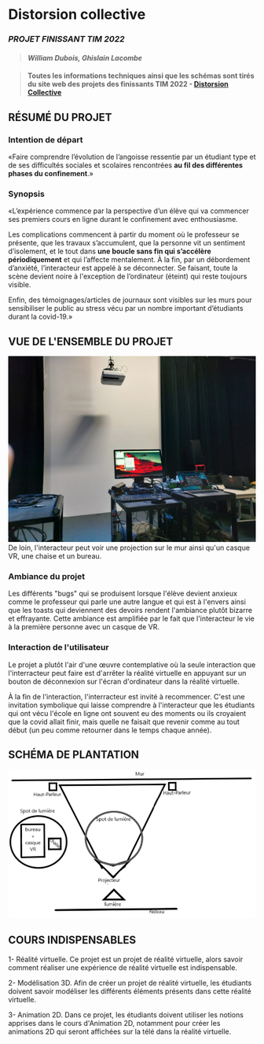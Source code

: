 # Distorsion collective
### *PROJET FINISSANT TIM 2022*
>#### *William Dubois,  Ghislain Lacombe* 

>#### Toutes les informations techniques ainsi que les schémas sont tirés du site web des projets des finissants TIM 2022 - [Distorsion Collective](https://tim-montmorency.com/2022/projets/Distorsion-collective/docs/web/index.html)
## RÉSUMÉ DU PROJET 

### Intention de départ
«Faire comprendre l’évolution de l’angoisse ressentie par un étudiant type et de ses difficultés sociales et scolaires rencontrées **au fil des différentes phases du confinement**.»

### Synopsis
«L’expérience commence par la perspective d’un élève qui va commencer ses premiers cours en ligne durant le confinement avec enthousiasme.

Les complications commencent à partir du moment où le professeur se présente, que les travaux s’accumulent, que la personne vit un sentiment d’isolement, et le tout dans **une boucle sans fin qui s’accélère périodiquement** et qui l’affecte mentalement. À la fin, par un débordement d’anxiété, l’interacteur est appelé à se déconnecter. Se faisant, toute la scène devient noire à l'exception de l’ordinateur (éteint) qui reste toujours visible.

Enfin, des témoignages/articles de journaux sont visibles sur les murs pour sensibiliser le public au stress vécu par un nombre important d’étudiants durant la covid-19.»

## VUE DE L'ENSEMBLE DU PROJET
![INSTALLATION](/medias/distorsion_collective_installation.jpg)
De loin, l'interacteur peut voir une projection sur le mur ainsi qu'un casque VR, une chaise et un bureau.
### Ambiance du projet
Les différents "bugs" qui se produisent lorsque l'élève devient anxieux  comme le professeur qui parle une autre langue et qui est à l'envers ainsi que les toasts qui deviennent des devoirs rendent l'ambiance plutôt bizarre et effrayante. Cette ambiance est amplifiée par le fait que l'interacteur le vie à la première personne avec un casque de VR.

### Interaction de l'utilisateur
Le projet a plutôt l'air d'une œuvre contemplative où la seule interaction que l'interracteur peut faire est d'arrêter la réalité virtuelle en appuyant sur un bouton de déconnexion sur l'écran d'ordinateur dans la réalité virtuelle.

À la fin de l'interaction, l'interracteur est invité à recommencer. C'est une invitation symbolique qui laisse comprendre à l'interacteur que les étudiants qui ont vécu l'école en ligne ont souvent eu des moments ou ils croyaient que la covid allait finir, mais quelle ne faisait que revenir comme au tout début (un peu comme retourner dans le temps chaque année).


## SCHÉMA DE PLANTATION
![PLANTATION](/medias/distorsion_collective_schema.png)
## COURS INDISPENSABLES
1- Réalité virtuelle. Ce projet est un projet de réalité virtuelle, alors savoir comment réaliser une expérience de réalité virtuelle est indispensable. 

2- Modélisation 3D. Afin de créer un projet de réalité virtuelle, les étudiants doivent savoir modéliser les différents éléments présents dans cette réalité virtuelle.

3- Animation 2D. Dans ce projet, les étudiants doivent utiliser les notions apprises dans le cours d'Animation 2D, notamment pour créer les animations 2D qui seront affichées sur la télé dans la réalité virtuelle.


